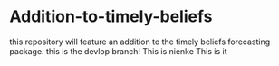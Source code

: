 # Addition-to-timely-beliefs
this repository will feature an addition to the timely beliefs forecasting package.
this is the devlop branch!
This is nienke
This is it